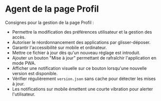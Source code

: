 # Agent de la page Profil

Consignes pour la gestion de la page Profil :

- Permettre la modification des préférences utilisateur et la gestion des accès.
- Autoriser le réordonnancement des applications par glisser-déposer.
- Garantir l'accessibilité sur mobile et ordinateur.
- Mettre ce fichier à jour dès qu'un nouveau réglage est introduit.
- Ajouter un bouton "Mise à jour" permettant de rafraîchir l'application en mode PWA.
- Afficher une notification visuelle sur ce bouton lorsqu'une nouvelle version est disponible.
- Vérifier régulièrement `version.json` sans cache pour détecter les mises à jour.
- Les notifications sur mobile émettent une courte vibration pour alerter l'utilisateur.
